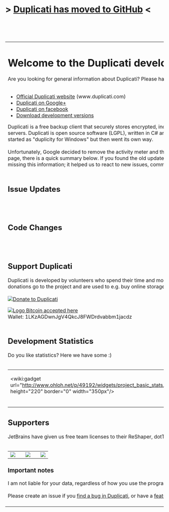 <br />
<br />

# > [Duplicati has moved to GitHub](https://github.com/duplicati/duplicati) < #

<br />
<br />
<br />


<table>
<tr><td>
<h1>Welcome to the Duplicati developer site!</h1>
Are you looking for general information about Duplicati? Please have a look at the following pages:<br>
<br>
<ul><li><a href='http://www.duplicati.com/'>Official Duplicati website</a> (www.duplicati.com)<br>
</li><li><a href='https://plus.google.com/105271984558189185842'>Duplicati on Google+</a>
</li><li><a href='http://www.facebook.com/pages/Duplicati/105118456272281'>Duplicati on facebook</a>
</li><li><a href='http://code.google.com/p/duplicati/wiki/Downloads?tm=2'>Download development versions</a></li></ul>

Duplicati is a free backup client that securely stores encrypted, incremental, compressed backups on cloud storage services and remote file servers. Duplicati is open source software (LGPL), written in C# and available for Windows, Linux, and Mac OS X. The Duplicati project started as "duplicity for Windows" but then went its own way.<br>
<br>
Unfortunately, Google decided to remove the activity meter and the updates page from all projects. Until Google brings back the updates page, there is a quick summary below. If you found the old update page useful, <a href='http://code.google.com/p/support/issues/detail?id=24324'>please give a star to get the update page back</a>. We are missing this information; it helped us to react to new issues, comments etc. quickly. Thank you!<br>
<br>
<h2>Issue Updates</h2>
<wiki:gadget url="http://google-code-project-hosting-gadgets.googlecode.com/svn/build/prod/issuetracker/gcIssueTracker.xml" up_projectName="duplicati" width="800" border="0"/><br>
<br>
<h2>Code Changes</h2>
<wiki:gadget url="http://google-code-project-hosting-gadgets.googlecode.com/svn/build/prod/changes/gcChanges.xml" up_projectName="duplicati" width="800" border="0"/><br>
<br>
<h2>Support Duplicati</h2>
Duplicati is developed by volunteers who spend their time and money to develop Duplicati further and make it available for free. All donations go to the project and are used to e.g. buy online storage of commercial providers for testing purposes.<br>
<br>
<a href='https://www.paypal.com/cgi-bin/webscr?cmd=_xclick&business=paypal%40hexad%2edk&item_name=Duplicati%20Donation&no_shipping=2&no_note=1&tax=0&currency_code=EUR&bn=PP%2dDonationsBF&charset=UTF%2d8&lc=US'><img src='https://www.paypal.com/en_US/i/btn/btn_donateCC_LG.gif' alt='Donate to Duplicati' title='You can support Duplicati by donating a small amount of money' />

<a href='bitcoin:1ADgoUoE9uN725Ypeh9M9WTKFLJzfWWMBh'><img src='https://en.bitcoin.it/w/images/en/f/fd/BC_nBG_64px.png' alt='Logo Bitcoin accepted here' /></a><br>
Wallet: 1LKzAGDwnJgV4QkcJ8FWDrdvabbm1jacdz<br>
<br>
<h2>Development Statistics</h2>
Do you like statistics? Here we have some :)<br>
<br>
<table><tr><td>

<wiki:gadget url="http://www.ohloh.net/p/49192/widgets/project_basic_stats.xml" height="220" border="0" width="350px"/><br>
<br>
</td><td valign='top'>

<wiki:gadget url="http://www.ohloh.net/p/49192/widgets/project_factoids.xml" border="0" height="200px" width="350px"/><br>
<br>
</td></tr></table>

<h2>Supporters</h2>
JetBrains have given us free team licenses to their ReShaper, dotTrace and dotCover development tools:<br>
<br>
<table><tr><td>
<a href='http://www.jetbrains.com/resharper/features/index.html?linklogos'>
<img src='http://www.jetbrains.com/resharper/features/rs/rs1/rs125x37_violet.gif' />
</a>
</td><td>
</td><td>
<a href='http://www.jetbrains.com/dotcover/features/index.html?linklogos'>
<img src='http://www.jetbrains.com/dotcover/features/dc/dc1/dc125x37_violet.gif' />
</a>
</td><td>
</td><td>
<a href='http://www.jetbrains.com/profiler/features/index.html?linklogos'>
<img src='http://www.jetbrains.com/profiler/features/dt/dt1/dt125x37_violet.gif' />
</a>
</td></tr></table>

<h3>Important notes</h3>
I am not liable for your data, regardless of how you use the program.<br>
<br>
Please create an issue if you <a href='http://code.google.com/p/duplicati/issues/list'>find a bug in Duplicati</a>, or have a <a href='http://code.google.com/p/duplicati/issues/list'>feature request</a>.<br>
<br>
<td width='40px'></td><td width='190px' align='left' valign='top'>
<wiki:gadget url="http://duplicati.googlecode.com/svn/adsense/horizontal_ad.xml" width="180" height="610"  border="0" />
